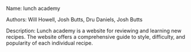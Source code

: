 Name: lunch academy

Authors: Will Howell, Josh Butts, Dru Daniels, Josh Butts

Description: Lunch academy is a website for reviewing and learning new recipes. The website offers a comprehensive guide to style,
difficulty, and popularity of each individual recipe. 